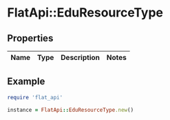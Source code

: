 # FlatApi::EduResourceType

## Properties

| Name | Type | Description | Notes |
| ---- | ---- | ----------- | ----- |

## Example

```ruby
require 'flat_api'

instance = FlatApi::EduResourceType.new()
```

